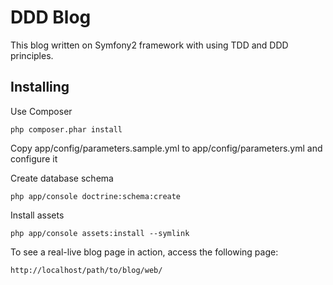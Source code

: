 DDD Blog
========

This blog written on Symfony2 framework with using TDD and DDD principles.

Installing
----------

Use Composer

	php composer.phar install

Copy app/config/parameters.sample.yml to app/config/parameters.yml and configure it

Create database schema

	php app/console doctrine:schema:create

Install assets

	php app/console assets:install --symlink

To see a real-live blog page in action, access the following page:

    http://localhost/path/to/blog/web/
